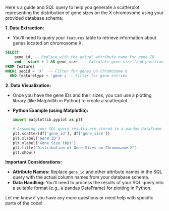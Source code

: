 Here's a guide and SQL query to help you generate a scatterplot representing the distribution of gene sizes on the X chromosome using your provided database schema:

**1. Data Extraction:**

   - You'll need to query your `features` table to retrieve information about genes located on chromosome X. 

   ```sql
   SELECT 
       gene_id, -- Replace with the actual attribute name for gene ID
       end - start + 1 AS gene_size  -- Calculate gene size (end position - start position + 1)
   FROM features
   WHERE seqid = 'X'  -- Filter for genes on chromosome X
     AND featuretype = 'gene'; -- Filter for gene entries
   ```

**2. Data Visualization:**

   - Once you have the gene IDs and their sizes, you can use a plotting library (like Matplotlib in Python) to create a scatterplot. 

   - **Python Example (using Matplotlib):**

     ```python
     import matplotlib.pyplot as plt

     # Assuming your SQL query results are stored in a pandas DataFrame called 'df'
     plt.scatter(df['gene_id'], df['gene_size'])  
     plt.xlabel('Gene ID')
     plt.ylabel('Gene Size (bp)')
     plt.title('Distribution of Gene Sizes on Chromosome X')
     plt.show() 
     ```

**Important Considerations:**

   - **Attribute Names:** Replace `gene_id` and other attribute names in the SQL query with the actual column names from your database schema.
   - **Data Handling:**  You'll need to process the results of your SQL query into a suitable format (e.g., a pandas DataFrame) for plotting in Python.

Let me know if you have any more questions or need help with specific parts of the code!